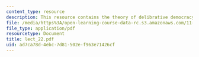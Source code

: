 ```yaml
---
content_type: resource
description: This resource contains the theory of delibrative democracy.
file: /media/https%3A/open-learning-course-data-rc.s3.amazonaws.com/11-007-resolving-public-disputes-spring-2005/ad7ca78d4ebc7d81502ef963e71426cf_lect_22.pdf
file_type: application/pdf
resourcetype: Document
title: lect_22.pdf
uid: ad7ca78d-4ebc-7d81-502e-f963e71426cf
---
```

